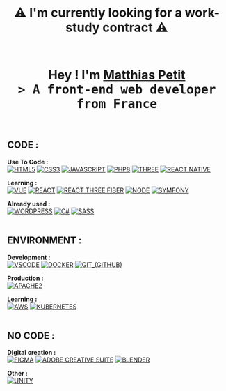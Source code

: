 <h1 align="center">⚠️ I'm currently looking for a work-study contract ⚠️</h1>
<br>

<h1 align="center">
  Hey ! I'm <b><a target="_blank" href="https://matthias-petit.fr/">Matthias Petit</a></b>
  <samp align="center"> 
    <br>
    &gt; A front-end web developer from <b>France</b>
    <br>
  </samp>
</h1>
<br>

## CODE :
<b>Use To Code :</b>
<br>
[![HTML5](https://img.shields.io/badge/HTML5-000000?style=for-the-badge&logo=html5&logoColor=FFFFFF)](https://developer.mozilla.org/en-US/docs/Web/HTML) 
[![CSS3](https://img.shields.io/badge/CSS3-000000?style=for-the-badge&logo=css3&logoColor=FFFFFF)](https://developer.mozilla.org/en-US/docs/Web/CSS) 
[![JAVASCRIPT](https://img.shields.io/badge/JAVASCRIPT-000000?style=for-the-badge&logo=javascript&logoColor=FFFFFF)](https://developer.mozilla.org/en-US/docs/Web/JavaScript) 
[![PHP8](https://img.shields.io/badge/PHP-000000?style=for-the-badge&logo=php&logoColor=FFFFFF)](https://www.php.net/docs.php) 
[![THREE](https://img.shields.io/badge/THREE-000000?style=for-the-badge&logo=threedotjs&logoColor=FFFFFF)](https://threejs.org/docs/) 
[![REACT NATIVE](https://img.shields.io/badge/REACT_NATIVE-000000?style=for-the-badge&logo=react&logoColor=FFFFFF)](https://reactnative.dev/docs/getting-started)  

<b>Learning :</b>
<br>
[![VUE](https://img.shields.io/badge/VUE-000000?style=for-the-badge&logo=vuedotjs&logoColor=FFFFFF)](https://vuejs.org/v2/guide/) 
[![REACT](https://img.shields.io/badge/REACT-000000?style=for-the-badge&logo=react&logoColor=FFFFFF)](https://reactjs.org/docs/getting-started.html) 
[![REACT THREE FIBER](https://img.shields.io/badge/REACT_THREE_FIBER-000000?style=for-the-badge&logo=threedotjs&logoColor=FFFFFF)](https://docs.pmnd.rs/react-three-fiber) 
[![NODE](https://img.shields.io/badge/NODE-000000?style=for-the-badge&logo=node.js&logoColor=FFFFFF)](https://nodejs.org/en/docs/) 
[![SYMFONY](https://img.shields.io/badge/SYMFONY-000000?style=for-the-badge&logo=symfony&logoColor=FFFFFF)](https://symfony.com/doc/current/index.html)  

<b>Already used :</b>
<br>
[![WORDPRESS](https://img.shields.io/badge/WORDPRESS-000000?style=for-the-badge&logo=wordpress&logoColor=FFFFFF)](https://wordpress.org/support/) 
[![C#](https://img.shields.io/badge/CSHARP-000000?style=for-the-badge&logo=csharp&logoColor=FFFFFF)](https://docs.microsoft.com/en-us/dotnet/csharp/) 
[![SASS](https://img.shields.io/badge/SASS-000000?style=for-the-badge&logo=sass&logoColor=FFFFFF)](https://sass-lang.com/documentation)  
<br>

## ENVIRONMENT :
<b>Development :</b>
<br>
[![VSCODE](https://img.shields.io/badge/VSCODE-000000?style=for-the-badge&logo=visualstudiocode&logoColor=FFFFFF)](https://code.visualstudio.com/docs) 
[![DOCKER](https://img.shields.io/badge/DOCKER-000000?style=for-the-badge&logo=docker&logoColor=FFFFFF)](https://docs.docker.com/) 
[![GIT_(GITHUB)](https://img.shields.io/badge/GIT_(GITHUB)-000000?style=for-the-badge&logo=github&logoColor=FFFFFF)](https://git-scm.com/doc)  

<b>Production :</b>
<br>
[![APACHE2](https://img.shields.io/badge/APACHE2-000000?style=for-the-badge&logo=apache&logoColor=FFFFFF)](https://httpd.apache.org/docs/2.4/)  

<b>Learning :</b>
<br>
[![AWS](https://img.shields.io/badge/AWS-000000?style=for-the-badge&logo=amazon-web-services&logoColor=FFFFFF)](https://aws.amazon.com/documentation/) 
[![KUBERNETES](https://img.shields.io/badge/KUBERNETES-000000?style=for-the-badge&logo=kubernetes&logoColor=FFFFFF)](https://kubernetes.io/docs/home/)  
<br>

## NO CODE :
<b>Digital creation :</b>
<br>
[![FIGMA](https://img.shields.io/badge/FIGMA-000000?style=for-the-badge&logo=figma&logoColor=FFFFFF)](https://www.figma.com/resources/learn-design/) 
[![ADOBE CREATIVE SUITE](https://img.shields.io/badge/ADOBE%20CREATIVE%20SUITE-000000?style=for-the-badge&logo=adobe&logoColor=FFFFFF)](https://helpx.adobe.com/creative-cloud/tutorials.html) 
[![BLENDER](https://img.shields.io/badge/BLENDER-000000?style=for-the-badge&logo=blender&logoColor=FFFFFF)](https://www.blender.org/support/tutorials/)  

<b>Other :</b>
<br>
[![UNITY](https://img.shields.io/badge/UNITY-000000?style=for-the-badge&logo=unity&logoColor=FFFFFF)](https://unity.com/learn)
